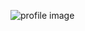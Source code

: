 ![profile image](https://cdn0.tnwcdn.com/wp-content/blogs.dir/1/files/2019/05/github-sponsors-hed-796x418.png)
